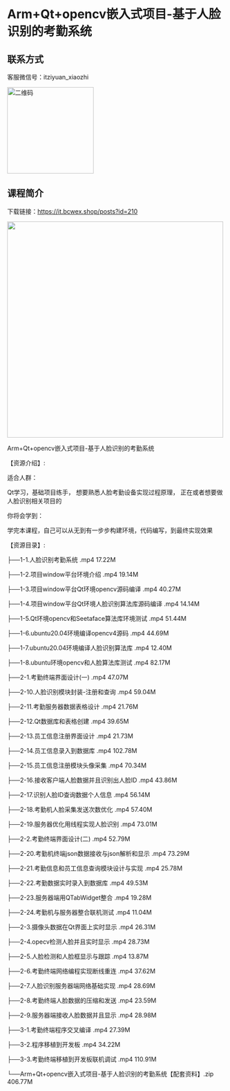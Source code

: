 # Arm+Qt+opencv嵌入式项目-基于人脸识别的考勤系统

## 联系方式

客服微信号：itziyuan_xiaozhi

<img src="https://ziyuanyun.oss-cn-guangzhou.aliyuncs.com/common/20240614073449/666b82192834a.jpg" width="200" height="200" alt="二维码">

## 课程简介

下载链接：https://it.bcwex.shop/posts?id=210

<img src="https://ziyuanyun.oss-cn-guangzhou.aliyuncs.com/yun/20240515151704/66446170121d1.jpg" width="500" alt="">

  Arm+Qt+opencv嵌入式项目-基于人脸识别的考勤系统



 【资源介绍】:

 适合人群：

 Qt学习，基础项目练手， 想要熟悉人脸考勤设备实现过程原理， 正在或者想要做人脸识别相关项目的

 你将会学到：

 学完本课程，自己可以从无到有一步步构建环境，代码编写，到最终实现效果

 【资源目录】:

 ├──1-1.人脸识别考勤系统 .mp4 17.22M

 ├──1-2.项目window平台环境介绍 .mp4 19.14M

 ├──1-3.项目window平台Qt环境opencv源码编译 .mp4 40.27M

 ├──1-4.项目window平台Qt环境人脸识别算法库源码编译 .mp4 14.14M

 ├──1-5.Qt环境opencv和Seetaface算法库环境测试 .mp4 51.44M

 ├──1-6.ubuntu20.04环境编译opencv4源码 .mp4 44.69M

 ├──1-7.ubuntu20.04环境编译人脸识别算法库 .mp4 12.40M

 ├──1-8.ubuntu环境opencv和人脸算法库测试 .mp4 82.17M

 ├──2-1.考勤终端界面设计(一) .mp4 47.07M

 ├──2-10.人脸识别模块封装-注册和查询 .mp4 59.04M

 ├──2-11.考勤服务器数据表格设计 .mp4 21.76M

 ├──2-12.Qt数据库和表格创建 .mp4 39.65M

 ├──2-13.员工信息注册界面设计 .mp4 21.73M

 ├──2-14.员工信息录入到数据库 .mp4 102.78M

 ├──2-15.员工信息注册模块头像采集 .mp4 70.34M

 ├──2-16.接收客户端人脸数据并且识别出人脸ID .mp4 43.86M

 ├──2-17.识别人脸ID查询数据个人信息 .mp4 56.14M

 ├──2-18.考勤机人脸采集发送次数优化 .mp4 57.40M

 ├──2-19.服务器优化用线程实现人脸识别 .mp4 73.01M

 ├──2-2.考勤终端界面设计(二) .mp4 52.79M

 ├──2-20.考勤机终端json数据接收与json解析和显示 .mp4 73.29M

 ├──2-21.考勤信息和员工信息查询模块设计与实现 .mp4 25.78M

 ├──2-22.考勤数据实时录入到数据库 .mp4 49.53M

 ├──2-23.服务器端用QTabWidget整合 .mp4 19.28M

 ├──2-24.考勤机与服务器整合联机测试 .mp4 11.04M

 ├──2-3.摄像头数据在Qt界面上实时显示 .mp4 26.31M

 ├──2-4.opecv检测人脸并且实时显示 .mp4 28.73M

 ├──2-5.人脸检测和人脸框显示与跟踪 .mp4 13.87M

 ├──2-6.考勤终端网络编程实现断线重连 .mp4 37.62M

 ├──2-7.人脸识别服务器端网络基础实现 .mp4 28.69M

 ├──2-8.考勤终端人脸数据的压缩和发送 .mp4 23.59M

 ├──2-9.服务器端接收人脸数据并且显示 .mp4 28.98M

 ├──3-1.考勤终端程序交叉编译 .mp4 27.39M

 ├──3-2.程序移植到开发板 .mp4 34.22M

 ├──3-3.考勤终端移植到开发板联机调试 .mp4 110.91M

 └──Arm+Qt+opencv嵌入式项目-基于人脸识别的考勤系统【配套资料】.zip 406.77M

  